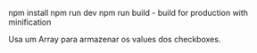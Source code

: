 npm install
npm run dev
npm run build - build for production with minification


Usa um Array para armazenar os values dos checkboxes.